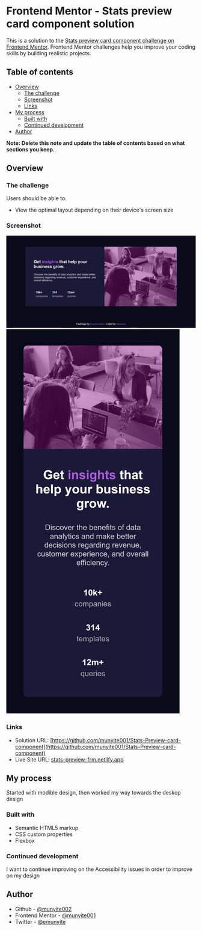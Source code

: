 # Frontend Mentor - Stats preview card component solution

This is a solution to the [Stats preview card component challenge on Frontend Mentor](https://www.frontendmentor.io/challenges/stats-preview-card-component-8JqbgoU62). Frontend Mentor challenges help you improve your coding skills by building realistic projects. 

## Table of contents

- [Overview](#overview)
  - [The challenge](#the-challenge)
  - [Screenshot](#screenshot)
  - [Links](#links)
- [My process](#my-process)
  - [Built with](#built-with)
  - [Continued development](#continued-development)
- [Author](#author)

**Note: Delete this note and update the table of contents based on what sections you keep.**

## Overview

### The challenge

Users should be able to:

- View the optimal layout depending on their device's screen size

### Screenshot

![Desktop Design](./ScreenShots/Desktop.png)
![Mobile Design](./ScreenShots/Mobile.png)

### Links

- Solution URL: [https://github.com/munyite001/Stats-Preview-card-component](https://github.com/munyite001/Stats-Preview-card-component)
- Live Site URL: [stats-preview-frm.netlify.app](stats-preview-frm.netlify.app)

## My process
Started with modible design, then worked my way towards the deskop design

### Built with

- Semantic HTML5 markup
- CSS custom properties
- Flexbox


### Continued development

I want to continue improving on the Accessibility issues in order to improve on my design

## Author

- Github - [@munyite002](https://github.com/munyite001)
- Frontend Mentor - [@munyite001](https://www.frontendmentor.io/profile/munyite001)
- Twitter - [@emunyite](https://www.twitter.com/emunyite)
